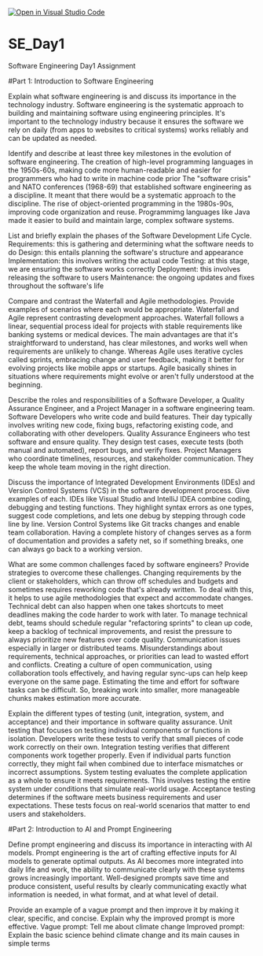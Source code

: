 [![Open in Visual Studio Code](https://classroom.github.com/assets/open-in-vscode-2e0aaae1b6195c2367325f4f02e2d04e9abb55f0b24a779b69b11b9e10269abc.svg)](https://classroom.github.com/online_ide?assignment_repo_id=18458597&assignment_repo_type=AssignmentRepo)
# SE_Day1
Software Engineering Day1 Assignment

#Part 1: Introduction to Software Engineering

Explain what software engineering is and discuss its importance in the technology industry.
Software engineering is the systematic approach to building and maintaining software using engineering principles. It's important to the technology industry because it ensures the software we rely on daily (from apps to websites to critical systems) works reliably and can be updated as needed.

Identify and describe at least three key milestones in the evolution of software engineering.
The creation of high-level programming languages in the 1950s-60s, making code more human-readable and easier for programmers who had to write in machine code prior
The "software crisis" and NATO conferences (1968-69) that established software engineering as a discipline. It meant that there would be a systematic approach to the discipline.
The rise of object-oriented programming in the 1980s-90s, improving code organization and reuse. Programmimg languages like Java made it easier to build and maintain large, complex software systems.

List and briefly explain the phases of the Software Development Life Cycle.
Requirements: this is gathering and determining what the software needs to do
Design: this entails planning the software's structure and appearance
Implementation: this involves writing the actual code
Testing: at this stage, we are ensuring the software works correctly
Deployment: this involves releasing the software to users
Maintenance: the ongoing updates and fixes throughout the software's life

Compare and contrast the Waterfall and Agile methodologies. Provide examples of scenarios where each would be appropriate.
Waterfall and Agile represent contrasting development approaches. Waterfall follows a linear, sequential process ideal for projects with stable requirements like banking systems or medical devices. The main advantages are that it's straightforward to understand, has clear milestones, and works well when requirements are unlikely to change. Whereas Agile uses iterative cycles called sprints, embracing change and user feedback, making it better for evolving projects like mobile apps or startups. Agile basically shines in situations where requirements might evolve or aren't fully understood at the beginning. 

Describe the roles and responsibilities of a Software Developer, a Quality Assurance Engineer, and a Project Manager in a software engineering team.
Software Developers who write code and build features. Their day typically involves writing new code, fixing bugs, refactoring existing code, and collaborating with other developers.
Quality Assurance Engineers who test software and ensure quality. They design test cases, execute tests (both manual and automated), report bugs, and verify fixes.
Project Managers who coordinate timelines, resources, and stakeholder communication. They keep the whole team moving in the right direction.

Discuss the importance of Integrated Development Environments (IDEs) and Version Control Systems (VCS) in the software development process. Give examples of each.
IDEs like Visual Studio and IntelliJ IDEA combine coding, debugging and testing functions. They highlight syntax errors as one types, suggest code completions, and lets one debug by stepping through code line by line. 
Version Control Systems like Git tracks changes and enable team collaboration. Having a complete history of changes serves as a form of documentation and provides a safety net, so if something breaks, one can always go back to a working version.

What are some common challenges faced by software engineers? Provide strategies to overcome these challenges.
Changing requirements by the client or stakeholders, which can throw off schedules and budgets and sometimes requires reworking code that's already written. To deal with this, it helps to use agile methodologies that expect and accommodate changes.
Technical debt can also happen when one takes shortcuts to meet deadlines making the code harder to work with later. To manage technical debt, teams should schedule regular "refactoring sprints" to clean up code, keep a backlog of technical improvements, and resist the pressure to always prioritize new features over code quality.
Communication issues especially in larger or distributed teams. Misunderstandings about requirements, technical approaches, or priorities can lead to wasted effort and conflicts. Creating a culture of open communication, using collaboration tools effectively, and having regular sync-ups can help keep everyone on the same page. 
Estimating the time and effort for software tasks can be difficult. So, breaking work into smaller, more manageable chunks makes estimation more accurate. 

Explain the different types of testing (unit, integration, system, and acceptance) and their importance in software quality assurance.
Unit testing that focuses on testing individual components or functions in isolation. Developers write these tests to verify that small pieces of code work correctly on their own. 
Integration testing verifies that different components work together properly. Even if individual parts function correctly, they might fail when combined due to interface mismatches or incorrect assumptions.
System testing evaluates the complete application as a whole to ensure it meets requirements. This involves testing the entire system under conditions that simulate real-world usage. 
Acceptance testing determines if the software meets business requirements and user expectations. These tests focus on real-world scenarios that matter to end users and stakeholders. 

#Part 2: Introduction to AI and Prompt Engineering


Define prompt engineering and discuss its importance in interacting with AI models.
Prompt engineering is the art of crafting effective inputs for AI models to generate optimal outputs. As AI becomes more integrated into daily life and work, the ability to communicate clearly with these systems grows increasingly important. Well-designed prompts save time and produce consistent, useful results by clearly communicating exactly what information is needed, in what format, and at what level of detail.

Provide an example of a vague prompt and then improve it by making it clear, specific, and concise. Explain why the improved prompt is more effective.
Vague prompt:  Tell me about climate change
Improved prompt: Explain the basic science behind climate change and its main causes in simple terms
